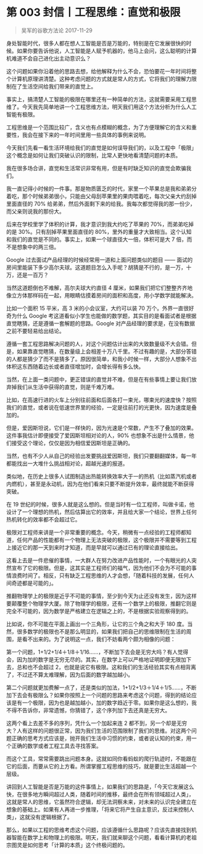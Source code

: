 # 第 003 封信丨工程思维：直觉和极限
> 吴军的谷歌方法论
2017-11-29

身处智能时代，很多人都在想人工智能是否是万能的，特别是在它发展很快的时候。如果你要告诉他说，人工智能是人赋予机器的，他马上会问，这么聪明的计算机难道不会自己进化出主动意识么？

这个问题如果你沿着他的思路去想，给他解释为什么不会，恐怕要花一年时间将整个计算机原理讲清楚。这种考虑问题的方式就是常人的方式，它将我们的理解力限制在了生活空间给我们带来的直觉上。

事实上，搞清楚人工智能的极限在哪里还有一种简单的方法，这就需要采用工程思维了。今天我先简单地讲一个工程思维方法，明天我们用这个方法分析为什么人工智能有极限。

工程思维是一个范围比较广，含义也有点模糊的概念，为了方便理解它的含义和重要性，我会在接下来的一年时间里用一些具体的事例来说明。

今天我们先看一看生活环境给我们的直觉是如何误导我们的，以及工程中「极限」这个概念是如何让我们突破认识的限制，比常人更快地看清楚问题的本质。

我在很多场合讲，直觉和生活常识非常有用，但是有时缺乏知识的直觉会欺骗我们。

我一直记得小时候的一件事。那是物质匮乏的时代，家里一个苹果总是我和弟弟分着吃，那个时候弟弟很小，只能由父母刮苹果里的果肉喂着吃，每次父亲大约刮掉里面直径的 70% 给弟弟，然后外面剩下来的给我。我每次都觉得我的那一份少，而父亲则说我的那份大。

后来在学校里学了体积的计算，我才意识到我大约吃了苹果的 70%，而弟弟吃掉的是 30%。只有刮掉苹果里面直径的 80%，里外的重量才大致相当。这个认知和我们的直觉是不同的。事实上，如果一个球直径大一倍，体积可是大 7 倍，而不是想象中的两三倍。

Google 过去面试产品经理的时候经常用一道和上面问题类似的题目 —— 面试的房间里能装下多少高尔夫球。这道题目怎么入手呢？胡猜是不行的，是一万，十万，还是一百万？

当然这道题倒也不难解，高尔夫球大约直径 4 厘米，如果我们把它们整整齐齐地像立方体那样码在一起，用眼睛估摸着房间的面积和高度，用小学数学就能解决。

比如一个面积 15 平米，高 3 米的小会议室，大约可以装 70 万个。外界一直很好奇为什么 Google 考这道看似小学生也能做的数学题，其实目的是看面试者是根据直觉瞎猜，还是遵循一套解题的思路。Google 对产品经理的要求是，在没有数据之前不要轻易给出结论。

遵循一套工程思路解决问题的人，对这个问题估计出来的大致数量级不大会错。但是，如果靠直觉瞎猜，在数量级上会相差十万八千里。不过有趣的是，大部分答错的人都是猜少了而不是猜多了。原因很简单，和我小时候一样，大部分人想象不出体积这东西随着边长或者直径增加时，会增长得有多么快。

当然，在上面一类问题中，更正错误的直觉并不难，但是在有些事情上要让我们放弃掉我们从生活中获得的直觉，则是千难万难。

比如，在高速行进的火车上分别往前面和后面各打一束光，哪束光的速度快？按照我们的直觉，或者说在低速世界里的经验，一定是往前打的光更快，因为速度是叠加的。

但是，爱因斯坦说，它们是一样快的，因为光速是个常数，产生不了叠加的效果。这件事我估计即便接受了爱因斯坦相对论的人，90% 也想象不出是什么情景，他们接受这个理论，仅仅是因为相信爱因斯坦是正确的。

当然，也有不少人从自己的经验出发要挑战爱因斯坦，我们只要翻翻媒体，每一年都能找出一大堆什么挑战相对论，超越光速的报道。

类似地，在历史上很多人试图制造出热能转换效率大于一的热机（比如蒸汽机或者内燃机），甚至是永动机，因为在他们看来只要不断提升效率，最终就能不断获得突破。

在 19 世纪的时候，很多人就是这么想的。但是当时有一位工程师，叫做卡诺，他设计了一个理想的热机，然后估算出它的效率，并且给大家一个结论，世界上任何热机转化的效率都不会超过它。

极限对工程师来讲是一个非常重要的概念。今天，稍微有一点经验的工程师都知道，任何产品的性能都有一个物理上无法突破的极限，这个极限并不需要等到工程上接近它的那一天到来时才知道，而是早就可以通过已有的理论直接给出。

这看上去是一件悲催的事情，一大群人在努力改进产品性能时，一个有眼光的人突然宣布了它的极限。但是，这其实是工程师们的福气，因为他们不会为不可能的事情浪费时间了。相反，只有缺乏工程思维的人才会想，「随着科技的发展，任何人间奇迹都是可能的」。

推翻物理学上的极限是近乎不可能的事情，至少到今天为止还没有发生，因为这样要颠覆整个物理学大厦。除了物理学的极限，还有一个数学上的极限，推翻它则是完全不可能的，因为数学是严格建立在逻辑之上的，不是根据实验观察得到的。

比如说，你不可能在平面上画出一个三角形，让它的三个角之和大于 180 度。当然，很多数学的极限也不是那么明显的，如果我们把自己的思维限制在生活的周围，是看不出来的。为了说明这一点，我们不妨看两个颇为相像的问题：

第一个问题，1+1/2+1/4＋1/8＋1/16......，不断加下去会是无穷大吗？有人觉得会，因为加的数字是无穷无尽的。其实，在数学上可以严格地证明即便无限加下去，总和也不会超过 2，也就是说它有极限。这和我们的生活经验其实有点相背离了，不过还不算太难理解，因为后面的数字越加越小。

第二个问题就更加费解一点了，还是类似的加法，1+1/2+1/3＋1/4＋1/5......，不断加下去会有极限么？如果你按照上一个问题的思路来考虑这个问题，得到的结论应该是有一个极限，因为也是越加越小，加的数字趋近于零。如果你是这么想的，我不得不告诉你，非常遗憾，你猜错了，这个序列加下去还真是无穷大。

这两个看上去差不多的序列，凭什么一个加起来连 2 都不到，另一个却是无穷大？人有这样的问题很正常，因为我们生活的范围限制了我们的思维。对这两个问题正确的思考方式应该是，抛开我们生活中习惯的约束，或者说认知的约束，用一个正确的数学或者工程工具去寻找答案。

而这个工具，常常需要跳出问题本身。这就如同你看蚂蚁的爬行轨迹时，不能跟在它的后面，而要从它的上方看。所谓掌握工程思维的技巧，就是要比生活超越一个层级。

讲回到人工智能是否是万能的这件事情上，如果我们的思路是，「今天它发展这么快，在很多地方瞬间超过人类，随着时间的推移，最终会在所有领域超过人类」，这就是常人的思维，它虽然符合逻辑，却无法洞察未来，对未来的认识完全建立在想象的基础上。如果有人再进一步推理，「将来它将产生自主意识，反过来控制人类」，这就没有逻辑根据了。

那么，如果以工程的思维考虑这个问题，应该遵循什么思路呢？应该先直接找到机器智能在数学上和物理上的极限。明天，我们就来聊这个问题，看看计算机的老祖宗图灵是如何思考「计算的本质」这个终极问题的。

